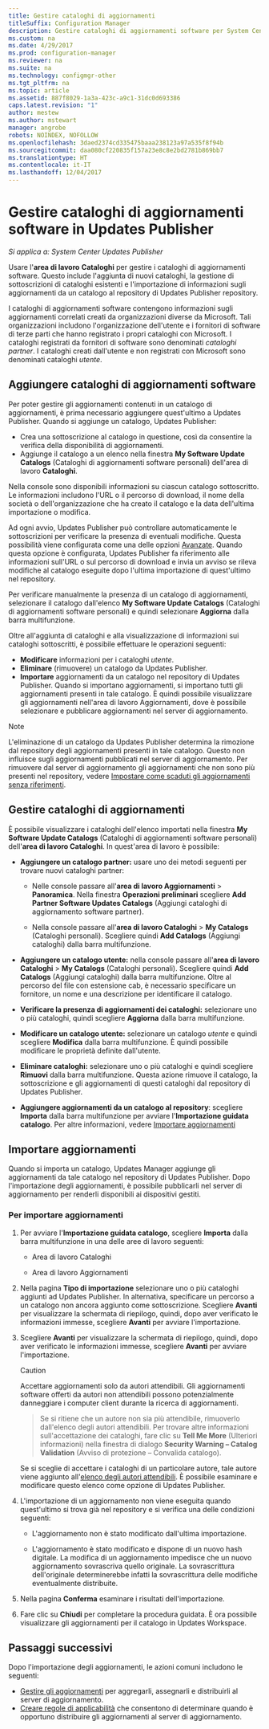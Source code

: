 ```yaml
---
title: Gestire cataloghi di aggiornamenti
titleSuffix: Configuration Manager
description: Gestire cataloghi di aggiornamenti software per System Center Updates Publisher
ms.custom: na
ms.date: 4/29/2017
ms.prod: configuration-manager
ms.reviewer: na
ms.suite: na
ms.technology: configmgr-other
ms.tgt_pltfrm: na
ms.topic: article
ms.assetid: 887f8029-1a3a-423c-a9c1-31dc0d693386
caps.latest.revision: "1"
author: mestew
ms.author: mstewart
manager: angrobe
robots: NOINDEX, NOFOLLOW
ms.openlocfilehash: 3daed2374cd335475baaa238123a97a535f8f94b
ms.sourcegitcommit: daa080cf220835f157a23e8c8e2bd2781b869bb7
ms.translationtype: HT
ms.contentlocale: it-IT
ms.lasthandoff: 12/04/2017
---
```

# <a name="manage-software-update-catalogs-in-updates-publisher"></a>Gestire cataloghi di aggiornamenti software in Updates Publisher

*Si applica a: System Center Updates Publisher*

Usare l'**area di lavoro** **Cataloghi** per gestire i cataloghi di aggiornamenti software. Questo include l'aggiunta di nuovi cataloghi, la gestione di sottoscrizioni di cataloghi esistenti e l'importazione di informazioni sugli aggiornamenti da un catalogo al repository di Updates Publisher repository.

I cataloghi di aggiornamenti software contengono informazioni sugli aggiornamenti correlati creati da organizzazioni diverse da Microsoft. Tali organizzazioni includono l'organizzazione dell'utente e i fornitori di software di terze parti che hanno registrato i propri cataloghi con Microsoft. I cataloghi registrati da fornitori di software sono denominati *cataloghi partner*. I cataloghi creati dall'utente e non registrati con Microsoft sono denominati cataloghi *utente*.

## <a name="add-software-update-catalogs"></a>Aggiungere cataloghi di aggiornamenti software
Per poter gestire gli aggiornamenti contenuti in un catalogo di aggiornamenti, è prima necessario aggiungere quest'ultimo a Updates Publisher. Quando si aggiunge un catalogo, Updates Publisher:
-   Crea una sottoscrizione al catalogo in questione, così da consentire la verifica della disponibilità di aggiornamenti.
-   Aggiunge il catalogo a un elenco nella finestra **My Software Update Catalogs** (Cataloghi di aggiornamenti software personali) dell'area di lavoro **Cataloghi**.  

Nella console sono disponibili informazioni su ciascun catalogo sottoscritto. Le informazioni includono l'URL o il percorso di download, il nome della società o dell'organizzazione che ha creato il catalogo e la data dell'ultima importazione o modifica.

Ad ogni avvio, Updates Publisher può controllare automaticamente le sottoscrizioni per verificare la presenza di eventuali modifiche. Questa possibilità viene configurata come una delle opzioni [Avanzate](/sccm/sum/tools/updates-publisher-options#advanced). Quando questa opzione è configurata, Updates Publisher fa riferimento alle informazioni sull'URL o sul percorso di download e invia un avviso se rileva modifiche al catalogo eseguite dopo l'ultima importazione di quest'ultimo nel repository.

Per verificare manualmente la presenza di un catalogo di aggiornamenti, selezionare il catalogo dall'elenco **My Software Update Catalogs** (Cataloghi di aggiornamenti software personali) e quindi selezionare **Aggiorna** dalla barra multifunzione.

Oltre all'aggiunta di cataloghi e alla visualizzazione di informazioni sui cataloghi sottoscritti, è possibile effettuare le operazioni seguenti:
-  **Modificare** informazioni per i cataloghi *utente*.
-  **Eliminare** (rimuovere) un catalogo da Updates Publisher.
-  **Importare** aggiornamenti da un catalogo nel repository di Updates Publisher. Quando si importano aggiornamenti, si importano tutti gli aggiornamenti presenti in tale catalogo. È quindi possibile visualizzare gli aggiornamenti nell'area di lavoro Aggiornamenti, dove è possibile selezionare e pubblicare aggiornamenti nel server di aggiornamento.

> [!NOTE]   
> L'eliminazione di un catalogo da Updates Publisher determina la rimozione dal repository degli aggiornamenti presenti in tale catalogo. Questo non influisce sugli aggiornamenti pubblicati nel server di aggiornamento. Per rimuovere dal server di aggiornamento gli aggiornamenti che non sono più presenti nel repository, vedere [Impostare come scaduti gli aggiornamenti senza riferimenti](/sccm/sum/tools/updates-publisher-options#expire-unreferenced-software-updates).

## <a name="manage-update-catalogs"></a>Gestire cataloghi di aggiornamenti
È possibile visualizzare i cataloghi dell'elenco importati nella finestra **My Software Update Catalogs** (Cataloghi di aggiornamenti software personali) dell'**area di lavoro Cataloghi**. In quest'area di lavoro è possibile:

-   **Aggiungere un catalogo partner:** usare uno dei metodi seguenti per trovare nuovi cataloghi partner:

    -   Nelle console passare all'**area di lavoro Aggiornamenti** > **Panoramica**. Nella finestra **Operazioni preliminari** scegliere **Add Partner Software Updates Catalogs** (Aggiungi cataloghi di aggiornamento software partner).

    -   Nella console passare all'**area di lavoro Cataloghi** > **My Catalogs** (Cataloghi personali). Scegliere quindi **Add Catalogs** (Aggiungi cataloghi) dalla barra multifunzione.

-   **Aggiungere un catalogo utente:** nella console passare all'**area di lavoro Cataloghi** > **My Catalogs** (Cataloghi personali). Scegliere quindi **Add Catalogs** (Aggiungi cataloghi) dalla barra multifunzione. Oltre al percorso del file con estensione cab, è necessario specificare un fornitore, un nome e una descrizione per identificare il catalogo.


-   **Verificare la presenza di aggiornamenti dei cataloghi:** selezionare uno o più cataloghi, quindi scegliere **Aggiorna** dalla barra multifunzione.

-   **Modificare un catalogo utente:** selezionare un catalogo *utente* e quindi scegliere **Modifica** dalla barra multifunzione. È quindi possibile modificare le proprietà definite dall'utente.

-   **Eliminare cataloghi:** selezionare uno o più cataloghi e quindi scegliere **Rimuovi** dalla barra multifunzione. Questa azione rimuove il catalogo, la sottoscrizione e gli aggiornamenti di questi cataloghi dal repository di Updates Publisher.

-   **Aggiungere aggiornamenti da un catalogo al repository**: scegliere **Importa** dalla barra multifunzione per avviare l'**Importazione guidata catalogo**. Per altre informazioni, vedere [Importare aggiornamenti](#import-updates)

## <a name="import-updates"></a>Importare aggiornamenti
Quando si importa un catalogo, Updates Manager aggiunge gli aggiornamenti da tale catalogo nel repository di Updates Publisher. Dopo l'importazione degli aggiornamenti, è possibile pubblicarli nel server di aggiornamento per renderli disponibili ai dispositivi gestiti.

### <a name="to-import-updates"></a>Per importare aggiornamenti
1.  Per avviare l'**Importazione guidata catalogo**, scegliere **Importa** dalla barra multifunzione in una delle aree di lavoro seguenti:

    -   Area di lavoro Cataloghi

    -   Area di lavoro Aggiornamenti

2.  Nella pagina **Tipo di importazione** selezionare uno o più cataloghi aggiunti ad Updates Publisher. In alternativa, specificare un percorso a un catalogo non ancora aggiunto come sottoscrizione. Scegliere **Avanti** per visualizzare la schermata di riepilogo, quindi, dopo aver verificato le informazioni immesse, scegliere **Avanti** per avviare l'importazione.

3.  Scegliere **Avanti** per visualizzare la schermata di riepilogo, quindi, dopo aver verificato le informazioni immesse, scegliere **Avanti** per avviare l'importazione.

    > [!CAUTION]    
    > Accettare aggiornamenti solo da autori attendibili. Gli aggiornamenti software offerti da autori non attendibili possono potenzialmente danneggiare i computer client durante la ricerca di aggiornamenti.

    >  Se si ritiene che un autore non sia più attendibile, rimuoverlo dall'elenco degli autori attendibili. Per trovare altre informazioni sull'accettazione dei cataloghi, fare clic su **Tell Me More** (Ulteriori informazioni) nella finestra di dialogo **Security Warning – Catalog Validation** (Avviso di protezione – Convalida catalogo).

    Se si sceglie di accettare i cataloghi di un particolare autore, tale autore viene aggiunto all'[elenco degli autori attendibili](/sccm/sum/tools/updates-publisher-options#trusted-publishers). È possibile esaminare e modificare questo elenco come opzione di Updates Publisher.

4.  L'importazione di un aggiornamento non viene eseguita quando quest'ultimo si trova già nel repository e si verifica una delle condizioni seguenti:

    -   L'aggiornamento non è stato modificato dall'ultima importazione.

    -   L'aggiornamento è stato modificato e dispone di un nuovo hash digitale. La modifica di un aggiornamento impedisce che un nuovo aggiornamento sovrascriva quello originale. La sovrascrittura dell'originale determinerebbe infatti la sovrascrittura delle modifiche eventualmente distribuite.

5.  Nella pagina **Conferma** esaminare i risultati dell'importazione.

6.  Fare clic su **Chiudi** per completare la procedura guidata. È ora possibile visualizzare gli aggiornamenti per il catalogo in Updates Workspace.

## <a name="next-steps"></a>Passaggi successivi
Dopo l'importazione degli aggiornamenti, le azioni comuni includono le seguenti:
-   [Gestire gli aggiornamenti](/sccm/sum/tools/manage-updates-with-updates-publisher) per aggregarli, assegnarli e distribuirli al server di aggiornamento.
-   [Creare regole di applicabilità](/sccm/sum/tools/updates-publisher-applicability-rules) che consentono di determinare quando è opportuno distribuire gli aggiornamenti al server di aggiornamento.
